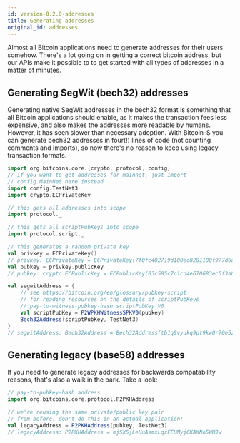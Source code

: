 ```yaml
---
id: version-0.2.0-addresses
title: Generating addresses
original_id: addresses
---
```


Almost all Bitcoin applications need to generate addresses
for their users somehow. There's a lot going on in getting
a correct bitcoin address, but our APIs make it possible to
to get started with all types of addresses in a matter of
minutes.

## Generating SegWit (bech32) addresses

Generating native SegWit addresses in the bech32 format
is something that all Bitcoin applications should enable,
as it makes the transaction fees less expensive, and also
makes the addresses more readable by humans. However, it
has seen slower than necessary adoption. With Bitcoin-S
you can generate bech32 addresses in four(!) lines of code
(not counting comments and imports), so now there's no
reason to keep using legacy transaction formats.

```scala
import org.bitcoins.core.{crypto, protocol, config}
// if you want to get addresses for mainnet, just import
// config.MainNet here instead
import config.TestNet3
import crypto.ECPrivateKey

// this gets all addresses into scope
import protocol._

// this gets all scriptPubKeys into scope
import protocol.script._

// this generates a random private key
val privkey = ECPrivateKey()
// privkey: ECPrivateKey = ECPrivateKey(7f0fc482719d180ec8281100f977d6ad50ed1971b71d31026d513fb51bb95206,true)
val pubkey = privkey.publicKey
// pubkey: crypto.ECPublicKey = ECPublicKey(03c585c7c1cd4e670683ec5f3a043a800f7f84ddf39d04a9fe4364802d85f1c756)

val segwitAddress = {
    // see https://bitcoin.org/en/glossary/pubkey-script
    // for reading resources on the details of scriptPubKeys
    // pay-to-witness-pubkey-hash scriptPubKey V0
    val scriptPubKey = P2WPKHWitnessSPKV0(pubkey)
    Bech32Address(scriptPubKey, TestNet3)
}
// segwitAddress: Bech32Address = Bech32Address(tb1q9vyukq9pt9kw0r70e5zpd06mkyk2m6qukd7uc9)
```

## Generating legacy (base58) addresses

If you need to generate legacy addresses for backwards
compatability reasons, that's also a walk in the park.
Take a look:

```scala
// pay-to-pubkey-hash address
import org.bitcoins.core.protocol.P2PKHAddress

// we're reusing the same private/public key pair
// from before. don't do this in an actual application!
val legacyAddress = P2PKHAddress(pubkey, TestNet3)
// legacyAddress: P2PKHAddress = mjSX5jLeUuAsmxLqzFEUMyjCKAKNo5WHJw
```
